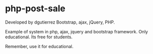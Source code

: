 # php-post-sale
Developed by dgutierrez
Bootstrap, ajax, jQuery, PHP.

Example of system in php, ajax, jquery and bootstrap framework. Only educational. Its free for students.

Remember, use it for educational.

